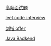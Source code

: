 [高频面试题](Frequent-Interview-Questions/高频面试题.md)

[leet code interview](面经/readme.md)

[剑指 offer](剑指offer/剑指offer.md)

[Java Backend](/Full-Stack/Java-Backend/Java-Backend)
